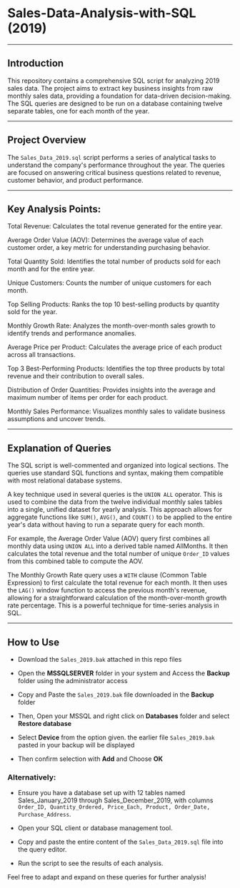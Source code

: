# Sales-Data-Analysis-with-SQL (2019)
---

## Introduction
This repository contains a comprehensive SQL script for analyzing 2019 sales data. The project aims to extract key business insights from raw monthly sales data, providing a foundation for data-driven decision-making. The SQL queries are designed to be run on a database containing twelve separate tables, one for each month of the year.

---

## Project Overview
The `Sales_Data_2019.sql` script performs a series of analytical tasks to understand the company's performance throughout the year. The queries are focused on answering critical business questions related to revenue, customer behavior, and product performance.

---

## Key Analysis Points:
Total Revenue: Calculates the total revenue generated for the entire year.

Average Order Value (AOV): Determines the average value of each customer order, a key metric for understanding purchasing behavior.

Total Quantity Sold: Identifies the total number of products sold for each month and for the entire year.

Unique Customers: Counts the number of unique customers for each month.

Top Selling Products: Ranks the top 10 best-selling products by quantity sold for the year.

Monthly Growth Rate: Analyzes the month-over-month sales growth to identify trends and performance anomalies.

Average Price per Product: Calculates the average price of each product across all transactions.

Top 3 Best-Performing Products: Identifies the top three products by total revenue and their contribution to overall sales.

Distribution of Order Quantities: Provides insights into the average and maximum number of items per order for each product.

Monthly Sales Performance: Visualizes monthly sales to validate business assumptions and uncover trends.

---

## Explanation of Queries
The SQL script is well-commented and organized into logical sections. The queries use standard SQL functions and syntax, making them compatible with most relational database systems.

A key technique used in several queries is the `UNION ALL` operator. This is used to combine the data from the twelve individual monthly sales tables into a single, unified dataset for yearly analysis. This approach allows for aggregate functions like `SUM()`, `AVG()`, and `COUNT()` to be applied to the entire year's data without having to run a separate query for each month.

For example, the Average Order Value (AOV) query first combines all monthly data using `UNION ALL` into a derived table named AllMonths. It then calculates the total revenue and the total number of unique `Order_ID` values from this combined table to compute the AOV.

The Monthly Growth Rate query uses a `WITH` clause (Common Table Expression) to first calculate the total revenue for each month. It then uses the `LAG()` window function to access the previous month's revenue, allowing for a straightforward calculation of the month-over-month growth rate percentage. This is a powerful technique for time-series analysis in SQL.

---

## How to Use
- Download the  `Sales_2019.bak` attached in this repo files

- Open the **MSSQLSERVER** folder in your system and Access the **Backup** folder using the administrator access

- Copy and Paste the `Sales_2019.bak` file downloaded in the **Backup** folder

- Then, Open your MSSQL and right click on **Databases** folder and select **Restore database**

- Select **Device** from the option given. the earlier file `Sales_2019.bak` pasted in your backup will be displayed 

- Then confirm selection with **Add** and Choose **OK**

### Alternatively:
- Ensure you have a database set up with 12 tables named Sales_January_2019 through Sales_December_2019, with columns 
`Order_ID, Quantity_Ordered, Price_Each, Product, Order_Date, Purchase_Address`.

- Open your SQL client or database management tool.

- Copy and paste the entire content of the `Sales_Data_2019.sql` file into the query editor.

- Run the script to see the results of each analysis.

Feel free to adapt and expand on these queries for further analysis!
